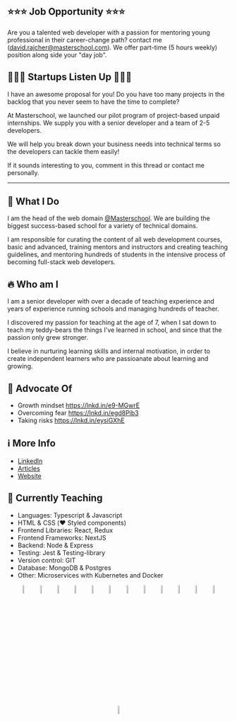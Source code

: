 ## ⭐️⭐️⭐️ Job Opportunity ⭐️⭐️⭐️

Are you a talented web developer with a passion for mentoring young professional in their career-change path? contact me (david.rajcher@masterschool.com). We offer part-time (5 hours weekly) position along side your "day job".

## 📢📢📢 Startups Listen Up 📢📢📢

I have an awesome proposal for you! Do you have too many projects in the backlog that you never seem to have the time to complete?

At Masterschool, we launched our pilot program of project-based unpaid internships. We supply you with a senior developer and a team of 2-5 developers.

We will help you break down your business needs into technical terms so the developers can tackle them easily!

If it sounds interesting to you, comment in this thread or contact me personally.

----

## 🔨 What I Do

I am the head of the web domain [@Masterschool](https://www.masterschool.com/). We are building the biggest success-based school for a variety of technical domains. 

I am responsible for curating the content of all web development courses, basic and advanced, training mentors and instructors and creating teaching guidelines, and mentoring hundreds of students in the intensive process of becoming full-stack web developers.

## 🔥 Who am I

I am a senior developer with over a decade of teaching experience and years of experience running schools and managing hundreds of teacher.

I discovered my passion for teaching at the age of 7, when I sat down to teach my teddy-bears the things I've learned in school, and since that the passion only grew stronger.

I believe in nurturing learning skills and internal motivation, in order to create independent learners who are passioanate about learning and growing.

## 🥑 Advocate Of

- Growth mindset https://lnkd.in/e9-MGwrE
- Overcoming fear https://lnkd.in/egd8Pib3
- Taking risks https://lnkd.in/eysiGXhE

## ℹ️ More Info

- [LinkedIn](https://www.linkedin.com/in/david-rajcher/)
- [Articles](https://david-l-r.medium.com/)
- [Website](https://davidrajcher.com)

## 🤖 Currently Teaching

- Languages: Typescript & Javascript
- HTML & CSS (❤️ Styled components)
- Frontend Libraries: React, Redux
- Frontend Frameworks: NextJS
- Backend: Node & Express
- Testing: Jest & Testing-library
- Version control: GIT
- Database: MongoDB & Postgres
- Other: Microservices with Kubernetes and Docker

<p align="center">
  <img src="https://user-images.githubusercontent.com/31222514/149813755-3f74a208-1e4c-4d81-b848-1d4f1a18b969.png" width="7%" alt="React logo">
  <img src="https://user-images.githubusercontent.com/31222514/160580699-d782fd3f-4e09-4d92-895c-d9867302e145.svg" width="7%" alt="Redux logo">
  <img src="https://user-images.githubusercontent.com/31222514/149813300-65804694-d3ea-4e31-955d-dbc47229a82d.png" width="7%" alt="Typescript logo">
  <img src="https://user-images.githubusercontent.com/31222514/149812547-405716a0-b974-4da4-b749-f2b4a8adc1d8.png" width="7%" alt="Javascript logo">
  <img src="https://user-images.githubusercontent.com/31222514/149813532-e214a55c-9b91-4b71-bb17-0dcf18903f7a.png" width="7%" alt="CSS logo">
  <img src="https://user-images.githubusercontent.com/31222514/149814154-3de042e2-bccf-4f0e-8d0e-98a2dbcae7c0.png" width="7%" alt="HTML logo">
  <img src="https://user-images.githubusercontent.com/31222514/149943049-95f0909a-9c2b-4fae-bd04-647d531dd10d.png" width="7%" alt="NODE logo">
  <img src="https://user-images.githubusercontent.com/31222514/149814008-745c7736-7881-41b9-bc0b-3b9a7c9ab087.png" width="7%" alt="Jest logo">
  <img src="https://user-images.githubusercontent.com/31222514/149814004-a3a2bf91-a257-4d1c-bdff-e1079a524359.png" width="7%" alt="GIT logo">
  <img src="https://user-images.githubusercontent.com/31222514/155521312-96e008ba-1d5e-409f-aaec-ca229ca275c6.jpeg" width="7%" alt="Postgres logo">
  <img src="https://user-images.githubusercontent.com/31222514/155521092-8b9f303b-6f1e-406c-9ba6-4a00068ef73a.png" width="7%" alt="MongoDB logo">
  <img src="https://user-images.githubusercontent.com/31222514/230756716-a5d33de4-47c4-4c8e-89b3-0bff3cb7db0e.svg" width="7%" alt="kubernetes logo">
    <img src="https://user-images.githubusercontent.com/31222514/230756769-b4761955-1029-4847-9534-b1241de02621.png" width="7%" alt="docker-logo">
</p>


